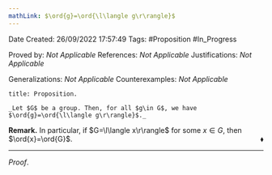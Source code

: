```yaml
---
mathLink: $\ord{g}=\ord{\l\langle g\r\rangle}$
---
```


<div class="topSpace"></div>

Date Created: 26/09/2022 17:57:49
Tags: #Proposition #In_Progress

Proved by: _Not Applicable_
References: _Not Applicable_
Justifications: _Not Applicable_

Generalizations: _Not Applicable_
Counterexamples: _Not Applicable_

``` ad-Proposition
title: Proposition.

_Let $G$ be a group. Then, for all $g\in G$, we have $\ord{g}=\ord{\l\langle g\r\rangle}$._

```

**Remark.** In particular, if $G=\l\langle x\r\rangle$ for some $x\in G$, then $\ord{x}=\ord{G}$.<span style="float:right;">$\blacklozenge$</span>

---

_Proof_. 
